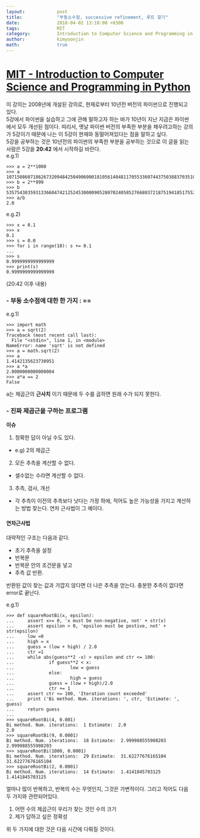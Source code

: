 ```yaml
---
layout:            post
title:             "부동소수점, successive refinement, 루트 찾기"
date:              2018-04-02 13:10:00 +0300
tags:              MIT
category:          Introduction to Computer Science and Programming in Python
author:            kimyoonjin
math:              true
---
```

# [MIT - Introduction to Computer Science and Programming in Python](https://www.inflearn.com/course/mit-%EA%B3%B5%EA%B0%9C%EA%B0%95%EC%A2%8C-python/)  
이 강의는 2008년에 개설된 강의로, 현재로부터 10년전 버전의 파이썬으로 진행되고 있다.  
5강에서 파이썬을 실습하고 그에 관해 말하고자 하는 바가 10년이 지난 지금은 파이썬에서 모두 개선된 점이다. 띠리서, 옛날 파이썬 버전의 부족한 부분을 채우려고하는 강의가 5강이기 때문에 나는 이 5강이 현재와 동떨어져있다는 점을 말하고 싶다.  
5강을 공부하는 것은 10년전의 파이썬의 부족한 부분을 공부하는 것으로 이 글을 읽는 사람은 5강을 **20:42** 에서 시작하길 바란다.  
e.g.1)
```
>>> a = 2**1000
>>> a
10715086071862673209484250490600018105614048117055336074437503883703510511249361224931983788156958581275946729175531468251871452856923140435984577574698574803934567774824230985421074605062371141877954182153046474983581941267398767559165543946077062914571196477686542167660429831652624386837205668069376
>>> b = 2**999
>>> b
5357543035931336604742125245300009052807024058527668037218751941851755255624680612465991894078479290637973364587765734125935726428461570217992288787349287401967283887412115492710537302531185570938977091076523237491790970633699383779582771973038531457285598238843271083830214915826312193418602834034688
>>> a/b
2.0
```
e.g.2)
```
>>> x = 0.1
>>> x
0.1
>>> s = 0.0
>>> for i in range(10): s += 0.1
...
>>> s
0.9999999999999999
>>> print(s)
0.9999999999999999
```
(20:42 이후 내용)
### - 부동 소수점에 대한 한 가지 : ==
e.g.1)
```
>>> import math
>>> a = sqrt(2)
Traceback (most recent call last):
  File "<stdin>", line 1, in <module>
NameError: name 'sqrt' is not defined
>>> a = math.sqrt(2)
>>> a
1.4142135623730951
>>> a *a
2.0000000000000004
>>> a*a == 2
False
```
a는 제곱근의 **근사치** 이기 때문에 두 수를 곱하면 원래 수가 되지 못한다.

### - 진짜 제곱근을 구하는 프로그램
**이슈**
1. 정확한 답이 아닐 수도 있다.
  - e.g) 2의 제곱근
2. 모든 추측을 계산할 수 없다.
  - 셀수없는 수라면 계산할 수 없다.
3. 추측, 검사, 개선
  - 각 추측이 이전의 추측보다 낫다는 가정 하에, 적어도 높은 가능성을 가지고 계산하는 방법 찾는다. 연차 근사법이 그 예이다.

#### 연차근사법
대략적인 구조는 다음과 같다.
- 초기 추측을 설정
- 반복문
- 반복문 안의 조건문을 넣고
- 추측 값 반환.  

반환된 값이 찾는 값과 가깝지 않다면 더 나은 추측을 얻는다.
충분한 추측이 없다면 error로 끝난다.  

e.g.1)
```
>>> def squareRootBi(x, epsilon):
...     assert x>= 0, 'x must be non-negative, not' + str(x)
...     assert epsilon > 0, 'epsilon must be postive, not' + str(epsilon)
...     low =0
...     high = x
...     guess = (low + high) / 2.0
...     ctr =1
...     while abs(guess**2 -x) > epsilon and ctr <= 100:
...             if guess**2 < x:
...                     low = guess
...             else:
...                     high = guess
...             guess = (low + high)/2.0
...             ctr += 1
...     assert ctr <= 100, 'Iteration count exceeded'
...     print ('Bi method. Num. iterations: ', ctr, 'Estimate: ', guess)
...     return guess
...
>>> squareRootBi(4, 0.001)
Bi method. Num. iterations:  1 Estimate:  2.0
2.0
>>> squareRootBi(9, 0.0001)
Bi method. Num. iterations:  18 Estimate:  2.999988555908203
2.999988555908203
>>> squareRootBi(1000, 0.0001)
Bi method. Num. iterations:  29 Estimate:  31.62277676165104
31.62277676165104
>>> squareRootBi(2, 0.0001)
Bi method. Num. iterations:  14 Estimate:  1.4141845703125
1.4141845703125
  ```
얼마나 많이 반복하고, 반복의 수는 무엇인지, 그것은 가변적이다.
그리고 적어도 다음 두 가지와 관련되어있다.
1. 어떤 수의 제곱근이 우리가 찾는 것인 수의 크기
2. 제가 답하고 싶은 정확성  

위 두 가지에 대한 것은 다음 시간에 다뤄질 것이다.
